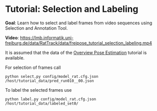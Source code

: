 # Tutorial: Selection and Labeling

**Goal**: Learn how to select and label frames from video sequences using Selection and Annotation Tool.  

**Video**: https://lmb.informatik.uni-freiburg.de/data/RatTrack/data/freipose_tutorial_selection_labeling.mp4

It is assumed that the data of the [Overview Pose Estimation](https://github.com/zimmerm/FreiPose-docker/blob/master/Tutorial_OverviewPose.md) tutorial is available. 

For selection of frames call

    python select.py config/model_rat.cfg.json /host/tutorial_data/pred_run010__00.json
    
To label the selected frames use

    python label.py config/model_rat.cfg.json /host/tutorial_data/labeled_set0/